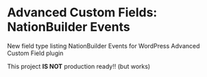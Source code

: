 # Advanced Custom Fields: NationBuilder Events
New field type listing NationBuilder Events for WordPress Advanced Custom Field plugin


This project **IS NOT** production ready!! (but works)